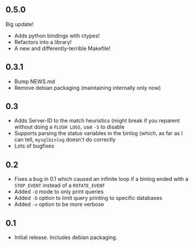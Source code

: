 0.5.0
-----
Big update!

* Adds python bindings with ctypes!
* Refactors into a library!
* A new and differently-terrible Makefile!

0.3.1
-----
* Bump NEWS.md
* Remove debian packaging (maintaining internally only now)

0.3
---
* Adds Server-ID to the match heuristics (might break if you reparent
  without doing a `FLUSH LOGS`, use `-S` to disable
* Supports parsing the status variables in the binlog (which, as far as
  I can tell, `mysqlbinlog` doesn't do correctly
* Lots of bugfixes

0.2
---
* Fixes a bug in 0.1 which caused an infinite loop if a binlog ended with a
  `STOP_EVENT` instead of a `ROTATE_EVENT`
* Added `-Q` mode to only print queries
* Added `-D` option to limit query printing to specific databases
* Added `-v` option to be more verbose

0.1
---
* Initial release. Includes debian packaging.
